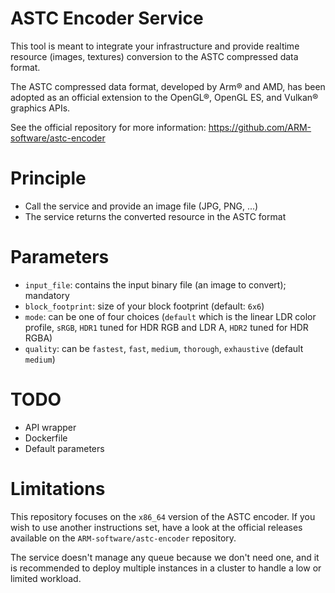# ASTC Encoder Service

This tool is meant to integrate your infrastructure and provide realtime resource
(images, textures) conversion to the ASTC compressed data format.

The ASTC compressed data format, developed by Arm® and AMD, has been adopted as an official
extension to the OpenGL®, OpenGL ES, and Vulkan® graphics APIs.

See the official repository for more information: https://github.com/ARM-software/astc-encoder

# Principle
- Call the service and provide an image file (JPG, PNG, ...)
- The service returns the converted resource in the ASTC format

# Parameters
- `input_file`: contains the input binary file (an image to convert); mandatory
- `block_footprint`: size of your block footprint (default: `6x6`)
- `mode`: can be one of four choices (`default` which is the linear LDR color profile, `sRGB`, `HDR1` tuned for HDR RGB and LDR A, `HDR2` tuned for HDR RGBA)
- `quality`: can be `fastest`, `fast`, `medium`, `thorough`, `exhaustive` (default `medium`)

# TODO
- API wrapper
- Dockerfile
- Default parameters

# Limitations
This repository focuses on the `x86_64` version of the ASTC encoder. If you wish to use another 
instructions set, have a look at the official releases available on the `ARM-software/astc-encoder` repository.

The service doesn't manage any queue because we don't need one, and it is recommended to deploy multiple instances in a
cluster to handle a low or limited workload.
